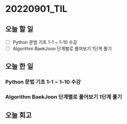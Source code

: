 # 20220901_TIL
## 오늘 할 일
- [ ] Python 문법 기초 1-1 ~ 1-10 수강
- [ ] Algorithm BaekJoon 단계별로 풀어보기 1단계 풀기

## 오늘 한 일
### Python 문법 기초 1-1 ~ 1-10 수강

### Algorithm BaekJoon 단계별로 풀어보기 1단계 풀기

## 오늘 회고
